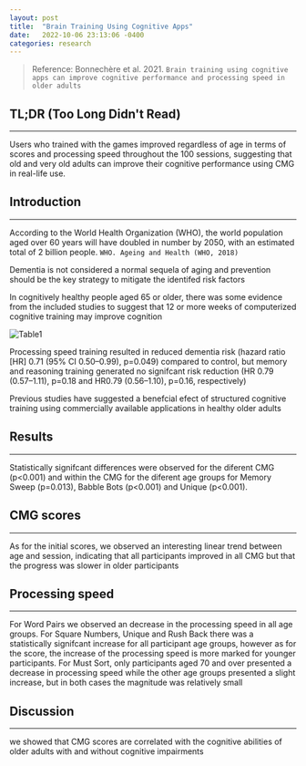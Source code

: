 ```yaml
---
layout: post
title:  "Brain Training Using Cognitive Apps"
date:   2022-10-06 23:13:06 -0400
categories: research
---
```


> Reference: Bonnechère et al. 2021. `Brain training using cognitive apps can improve cognitive performance and processing speed in older adults`

## TL;DR (Too Long Didn't Read)

---

Users who trained with the games improved regardless of age in terms of scores and processing speed throughout the 100 sessions, suggesting that old and very old adults can improve their cognitive performance using CMG in real-life use.

## Introduction

---

According to the World Health Organization (WHO), the world population aged over 60 years will have doubled in number by 2050, with an estimated total of 2 billion people. `WHO. Ageing and Health (WHO, 2018)`

Dementia is not considered a normal sequela of aging and prevention should be the key strategy to mitigate the identifed risk factors

In cognitively healthy people aged 65 or older, there was some evidence from the included studies to suggest that 12 or more weeks of computerized cognitive training may improve cognition

![Table1](/blog/assets/Table1.PNG)

Processing speed training resulted in reduced dementia risk (hazard ratio [HR] 0.71 (95% CI 0.50–0.99), p=0.049) compared to control, but memory and reasoning training generated no signifcant risk reduction (HR 0.79 (0.57–1.11), p=0.18 and HR0.79 (0.56–1.10), p=0.16, respectively)

Previous studies have suggested a benefcial efect of structured cognitive training using commercially available applications in healthy older adults

## Results

---

Statistically signifcant differences were observed for the diferent CMG (p<0.001) and within the CMG for the diferent age groups for Memory Sweep (p=0.013), Babble Bots (p<0.001) and Unique (p<0.001).

## CMG scores

---

As for the initial scores, we observed an interesting linear trend between age and session, indicating that all participants improved in all CMG but that the progress was slower in older participants

## Processing speed

---

For Word Pairs we observed an decrease in the processing speed in all age groups. For Square Numbers, Unique and Rush Back there was a statistically signifcant increase for all participant age groups, however as for the score, the increase of the processing speed is more marked for younger participants. For Must Sort, only participants aged 70 and over presented a decrease in processing speed while the other age groups presented a slight increase, but in both cases the magnitude was relatively small

## Discussion

---

we showed that CMG scores are correlated with the cognitive abilities of older adults with and without cognitive impairments

